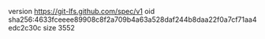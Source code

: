 version https://git-lfs.github.com/spec/v1
oid sha256:4633fceeee89908c8f2a709b4a63a528daf244b8daa22f0a7cf71aa4edc2c30c
size 3552
